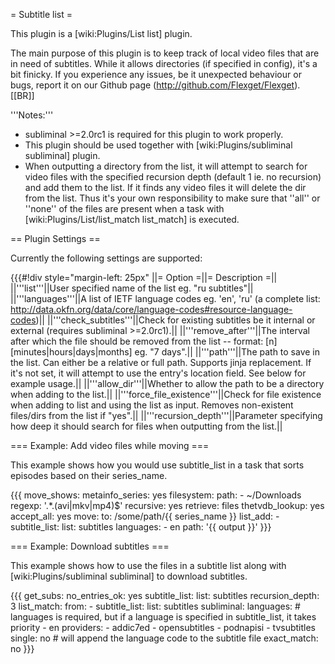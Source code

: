 = Subtitle list =

This plugin is a [wiki:Plugins/List list] plugin.

The main purpose of this plugin is to keep track of local video files that are in need of subtitles. While it allows directories (if specified in config), it's a bit finicky. If you experience any issues, be it unexpected behaviour or bugs, report it on our Github page (http://github.com/Flexget/Flexget).
[[BR]]

'''Notes:''' 

 * subliminal >=2.0rc1 is required for this plugin to work properly.
 * This plugin should be used together with [wiki:Plugins/subliminal subliminal] plugin.
 * When outputting a directory from the list, it will attempt to search for video files with the specified recursion depth (default 1 ie. no recursion) and add them to the list. If it finds any video files it will delete the dir from the list. Thus it's your own responsibility to make sure that ''all'' or ''none'' of the files are present when a task with [wiki:Plugins/List/list_match list_match] is executed.

== Plugin Settings ==

Currently the following settings are supported:

{{{#!div style="margin-left: 25px"
||= Option =||= Description =||
||'''list'''||User specified name of the list eg. "ru subtitles"||
||'''languages'''||A list of IETF language codes eg. 'en', 'ru' (a complete list: http://data.okfn.org/data/core/language-codes#resource-language-codes)||
||'''check_subtitles'''||Check for existing subtitles be it internal or external (requires subliminal >=2.0rc1).||
||'''remove_after'''||The interval after which the file should be removed from the list -- format: [n] [minutes|hours|days|months] eg. "7 days".||
||'''path'''||The path to save in the list. Can either be a relative or full path. Supports jinja replacement. If it's not set, it will attempt to use the entry's location field. See below for example usage.||
||'''allow_dir'''||Whether to allow the path to be a directory when adding to the list.||
||'''force_file_existence'''||Check for file existence when adding to list and using the list as input. Removes non-existent files/dirs from the list if "yes".||
||'''recursion_depth'''||Parameter specifying how deep it should search for files when outputting from the list.||


=== Example: Add video files while moving ===

This example shows how you would use subtitle_list in a task that sorts episodes based on their series_name.

{{{
  move_shows:
    metainfo_series: yes 
    filesystem:
      path:
        - ~/Downloads
      regexp: '.*\.(avi|mkv|mp4)$'
      recursive: yes
      retrieve: files
    thetvdb_lookup: yes
    accept_all: yes
    move:
      to: /some/path/{{ series_name }}
    list_add:
      - subtitle_list:
          list: subtitles
          languages:
            - en
          path: '{{ output }}'
}}}

=== Example: Download subtitles ===

This example shows how to use the files in a subtitle list along with [wiki:Plugins/subliminal subliminal] to download subtitles.

{{{
  get_subs:
    no_entries_ok: yes
    subtitle_list:
      list: subtitles
      recursion_depth: 3
    list_match:
      from:
        - subtitle_list:
            list: subtitles
    subliminal:
      languages:  # languages is required, but if a language is specified in subtitle_list, it takes priority
        - en
      providers: 
        - addic7ed
        - opensubtitles
        - podnapisi
        - tvsubtitles
      single: no  # will append the language code to the subtitle file
      exact_match: no
}}}